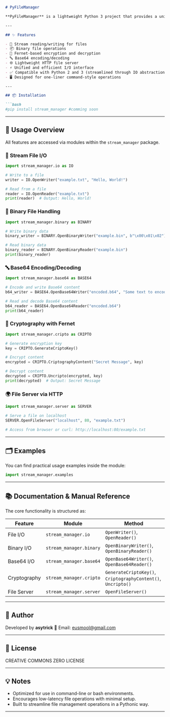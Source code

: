 ````markdown
# PyFileManager

**PyFileManager** is a lightweight Python 3 project that provides a unified interface for managing file operations through a simple, command-line-style programming model. It integrates functionality such as binary file handling, base64 encoding/decoding, cryptography (via Fernet), and lightweight socket-based file serving—all wrapped in a minimal, modular Python package.

---

## ✨ Features

- 📁 Stream reading/writing for files
- 📦 Binary file operations
- 🔐 Fernet-based encryption and decryption
- 🔤 Base64 encoding/decoding
- 🌐 Lightweight HTTP file server
- ⚡ Unified and efficient I/O interface
- ✅ Compatible with Python 2 and 3 (streamlined through IO abstraction)
- 🖥️ Designed for one-liner command-style operations

---

## 📦 Installation

```bash
#pip install stream_manager #comming soon
````

---

## 🧰 Usage Overview

All features are accessed via modules within the `stream_manager` package.

### 📄 Stream File I/O

```python
import stream_manager.io as IO

# Write to a file
writer = IO.OpenWriter("example.txt", "Hello, World!")

# Read from a file
reader = IO.OpenReader("example.txt")
print(reader)  # Output: Hello, World!
```

### 💾 Binary File Handling

```python
import stream_manager.binary as BINARY

# Write binary data
binary_writer = BINARY.OpenBinaryWriter("example.bin", b"\x00\x01\x02")

# Read binary data
binary_reader = BINARY.OpenBinaryReader("example.bin")
print(binary_reader)
```

### 🔤 Base64 Encoding/Decoding

```python
import stream_manager.base64 as BASE64

# Encode and write Base64 content
b64_writer = BASE64.OpenBase64Writer("encoded.b64", "Some text to encode")

# Read and decode Base64 content
b64_reader = BASE64.OpenBase64Reader("encoded.b64")
print(b64_reader)
```

### 🔐 Cryptography with Fernet

```python
import stream_manager.cripto as CRIPTO

# Generate encryption key
key = CRIPTO.GenerateCriptoKey()

# Encrypt content
encrypted = CRIPTO.CriptographyContent("Secret Message", key)

# Decrypt content
decrypted = CRIPTO.Uncripto(encrypted, key)
print(decrypted)  # Output: Secret Message
```

### 🌍 File Server via HTTP

```python
import stream_manager.server as SERVER

# Serve a file on localhost
SERVER.OpenFileServer("localhost", 80, "example.txt")

# Access from browser or curl: http://localhost:80/example.txt
```

---

## 🗂 Examples

You can find practical usage examples inside the module:

```python
import stream_manager.examples
```

---

## 📚 Documentation & Manual Reference

The core functionality is structured as:

| Feature      | Module                  | Method                                                       |
| ------------ | ----------------------- | ------------------------------------------------------------ |
| File I/O     | `stream_manager.io`     | `OpenWriter()`, `OpenReader()`                               |
| Binary I/O   | `stream_manager.binary` | `OpenBinaryWriter()`, `OpenBinaryReader()`                   |
| Base64 I/O   | `stream_manager.base64` | `OpenBase64Writer()`, `OpenBase64Reader()`                   |
| Cryptography | `stream_manager.cripto` | `GenerateCriptoKey()`, `CriptographyContent()`, `Uncripto()` |
| File Server  | `stream_manager.server` | `OpenFileServer()`                                           |

---

## 👤 Author

Developed by **asytrick**
📧 Email: [eusmool@gmail.com](mailto:eusmool@gmail.com)

---

## 📖 License

CREATIVE COMMONS ZERO LICENSE

---

## 💡 Notes

* Optimized for use in command-line or bash environments.
* Encourages low-latency file operations with minimal setup.
* Built to streamline file management operations in a Pythonic way.

---
